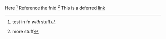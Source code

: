 Here [^id] Reference the fnid [^id2] This is a deferred [link][1]

[1]: https://www.miek.nl "Miek's website"
[^id]: test in fn *with* stuff
[^id2]: more stuff
